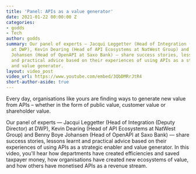 ```yaml
---
title: 'Panel: APIs as a value generator'
date: 2021-01-22 00:00:00 Z
categories:
- godds
- Tech
author: godds
summary: Our panel of experts — Jacqui Leggetter (Head of Integration (Deputy Director)
  at DWP), Kevin Dearing (Head of API Ecosystems at NatWest Group) and Benny Boye
  Johansen (Head of OpenAPI at Saxo Bank) — share success stories, lessons learnt
  and practical advice based on their experiences of using APIs as a strategic enabler
  and value generator.
layout: video_post
video_url: https://www.youtube.com/embed/3QbDMRrJtR4
short-author-aside: true
---
```


Every day, organisations like yours are finding ways to generate new value from APIs – whether in the form of public value, customer value or shareholder value.

Our panel of experts — Jacqui Leggetter (Head of Integration (Deputy Director) at DWP), Kevin Dearing (Head of API Ecosystems at NatWest Group) and Benny Boye Johansen (Head of OpenAPI at Saxo Bank) — share success stories, lessons learnt and practical advice based on their experiences of using APIs as a strategic enabler and value generator. In this video, you'll hear how departments have created efficiencies and saved taxpayer money, how organisations have created new ecosystems of value, and how others have monetised APIs as a revenue stream.
